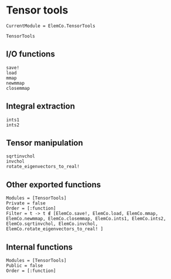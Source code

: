 # Tensor tools

```@meta
CurrentModule = ElemCo.TensorTools
```

```@docs
TensorTools
```

## I/O functions

```@docs
save!
load
mmap
newmmap
closemmap
```

## Integral extraction

```@docs
ints1
ints2
```

## Tensor manipulation

```@docs
sqrtinvchol
invchol
rotate_eigenvectors_to_real!
```

## Other exported functions

```@autodocs
Modules = [TensorTools]
Private = false
Order = [:function]
Filter = t -> t ∉ [ElemCo.save!, ElemCo.load, ElemCo.mmap, ElemCo.newmmap, ElemCo.closemmap, ElemCo.ints1, ElemCo.ints2, ElemCo.sqrtinvchol, ElemCo.invchol, ElemCo.rotate_eigenvectors_to_real! ]
```

## Internal functions
```@autodocs
Modules = [TensorTools]
Public = false
Order = [:function]
```
